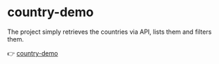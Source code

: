 # country-demo
 The project simply retrieves the countries via API, lists them and filters them.
 
👉 [country-demo](https://country-demo-js.netlify.app/)
